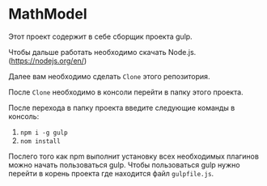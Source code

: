 # MathModel

Этот проект содержит в себе сборщик проекта gulp.

Чтобы дальше работать необходимо скачать Node.js.(https://nodejs.org/en/)

Далее вам необходимо сделать `Clone` этого репозитория.

После `Clone` необходимо в консоли перейти в папку этого проекта.

После перехода в папку проекта введите следующие команды в консоль:
1) `npm i -g gulp`
2) `nom install`

Послего того как npm выполнит установку всех необходимых плагинов можно начать пользоваться gulp.
Чтобы пользоваться gulp нужно перейти в корень проекта где находится файл `gulpfile.js`.